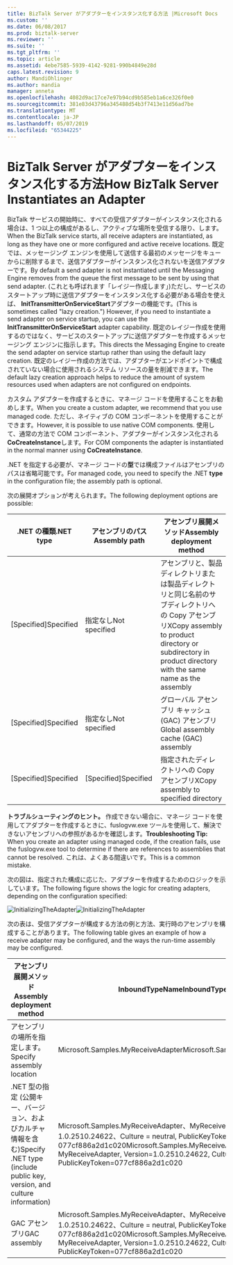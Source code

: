 ```yaml
---
title: BizTalk Server がアダプターをインスタンス化する方法 |Microsoft Docs
ms.custom: ''
ms.date: 06/08/2017
ms.prod: biztalk-server
ms.reviewer: ''
ms.suite: ''
ms.tgt_pltfrm: ''
ms.topic: article
ms.assetid: 4ebe7585-5939-4142-9281-990b4849e28d
caps.latest.revision: 9
author: MandiOhlinger
ms.author: mandia
manager: anneta
ms.openlocfilehash: 4082d9ac17ce7e97b94cd9b585eb1a6ce326f0e0
ms.sourcegitcommit: 381e83d43796a345488d54b3f7413e11d56ad7be
ms.translationtype: MT
ms.contentlocale: ja-JP
ms.lasthandoff: 05/07/2019
ms.locfileid: "65344225"
---
```

# <a name="how-biztalk-server-instantiates-an-adapter"></a><span data-ttu-id="ca8fe-102">BizTalk Server がアダプターをインスタンス化する方法</span><span class="sxs-lookup"><span data-stu-id="ca8fe-102">How BizTalk Server Instantiates an Adapter</span></span>
<span data-ttu-id="ca8fe-103">BizTalk サービスの開始時に、すべての受信アダプターがインスタンス化される場合は、1 つ以上の構成があるし、アクティブな場所を受信する限り、します。</span><span class="sxs-lookup"><span data-stu-id="ca8fe-103">When the BizTalk service starts, all receive adapters are instantiated, as long as they have one or more configured and active receive locations.</span></span> <span data-ttu-id="ca8fe-104">既定では、メッセージング エンジンを使用して送信する最初のメッセージをキューからに削除するまで、送信アダプターがインスタンス化されないを送信アダプターです。</span><span class="sxs-lookup"><span data-stu-id="ca8fe-104">By default a send adapter is not instantiated until the Messaging Engine removes from the queue the first message to be sent by using that send adapter.</span></span> <span data-ttu-id="ca8fe-105">(これとも呼ばれます「レイジー作成します」)ただし、サービスのスタートアップ時に送信アダプターをインスタンス化する必要がある場合を使えば、 **InitTransmitterOnServiceStart**アダプターの機能です。</span><span class="sxs-lookup"><span data-stu-id="ca8fe-105">(This is sometimes called "lazy creation.") However, if you need to instantiate a send adapter on service startup, you can use the **InitTransmitterOnServiceStart** adapter capability.</span></span> <span data-ttu-id="ca8fe-106">既定のレイジー作成を使用するのではなく、サービスのスタートアップに送信アダプターを作成するメッセージング エンジンに指示します。</span><span class="sxs-lookup"><span data-stu-id="ca8fe-106">This directs the Messaging Engine to create the send adapter on service startup rather than using the default lazy creation.</span></span> <span data-ttu-id="ca8fe-107">既定のレイジー作成の方法では、アダプターがエンドポイントで構成されていない場合に使用されるシステム リソースの量を削減できます。</span><span class="sxs-lookup"><span data-stu-id="ca8fe-107">The default lazy creation approach helps to reduce the amount of system resources used when adapters are not configured on endpoints.</span></span>  
  
 <span data-ttu-id="ca8fe-108">カスタム アダプターを作成するときに、マネージ コードを使用することをお勧めします。</span><span class="sxs-lookup"><span data-stu-id="ca8fe-108">When you create a custom adapter, we recommend that you use managed code.</span></span> <span data-ttu-id="ca8fe-109">ただし、ネイティブの COM コンポーネントを使用することができます。</span><span class="sxs-lookup"><span data-stu-id="ca8fe-109">However, it is possible to use native COM components.</span></span> <span data-ttu-id="ca8fe-110">使用して、通常の方法で COM コンポーネント、アダプターがインスタンス化される**CoCreateInstance**します。</span><span class="sxs-lookup"><span data-stu-id="ca8fe-110">For COM components the adapter is instantiated in the normal manner using **CoCreateInstance**.</span></span>  
  
 <span data-ttu-id="ca8fe-111">.NET を指定する必要が、マネージ コードの**型**では構成ファイルはアセンブリのパスは省略可能です。</span><span class="sxs-lookup"><span data-stu-id="ca8fe-111">For managed code, you need to specify the .NET **type** in the configuration file; the assembly path is optional.</span></span>  
  
 <span data-ttu-id="ca8fe-112">次の展開オプションが考えられます。</span><span class="sxs-lookup"><span data-stu-id="ca8fe-112">The following deployment options are possible:</span></span>  
  
|<span data-ttu-id="ca8fe-113">.NET の種類</span><span class="sxs-lookup"><span data-stu-id="ca8fe-113">.NET type</span></span>|<span data-ttu-id="ca8fe-114">アセンブリのパス</span><span class="sxs-lookup"><span data-stu-id="ca8fe-114">Assembly path</span></span>|<span data-ttu-id="ca8fe-115">アセンブリ展開メソッド</span><span class="sxs-lookup"><span data-stu-id="ca8fe-115">Assembly deployment method</span></span>|  
|---------------|-------------------|--------------------------------|  
|<span data-ttu-id="ca8fe-116">[Specified]</span><span class="sxs-lookup"><span data-stu-id="ca8fe-116">Specified</span></span>|<span data-ttu-id="ca8fe-117">指定なし</span><span class="sxs-lookup"><span data-stu-id="ca8fe-117">Not specified</span></span>|<span data-ttu-id="ca8fe-118">アセンブリと、製品ディレクトリまたは製品ディレクトリと同じ名前のサブディレクトリへの Copy アセンブリ</span><span class="sxs-lookup"><span data-stu-id="ca8fe-118">XCopy assembly to product directory or subdirectory in product directory with the same name as the assembly</span></span>|  
|<span data-ttu-id="ca8fe-119">[Specified]</span><span class="sxs-lookup"><span data-stu-id="ca8fe-119">Specified</span></span>|<span data-ttu-id="ca8fe-120">指定なし</span><span class="sxs-lookup"><span data-stu-id="ca8fe-120">Not specified</span></span>|<span data-ttu-id="ca8fe-121">グローバル アセンブリ キャッシュ (GAC) アセンブリ</span><span class="sxs-lookup"><span data-stu-id="ca8fe-121">Global assembly cache (GAC) assembly</span></span>|  
|<span data-ttu-id="ca8fe-122">[Specified]</span><span class="sxs-lookup"><span data-stu-id="ca8fe-122">Specified</span></span>|<span data-ttu-id="ca8fe-123">[Specified]</span><span class="sxs-lookup"><span data-stu-id="ca8fe-123">Specified</span></span>|<span data-ttu-id="ca8fe-124">指定されたディレクトリへの Copy アセンブリ</span><span class="sxs-lookup"><span data-stu-id="ca8fe-124">XCopy assembly to specified directory</span></span>|  
  
 <span data-ttu-id="ca8fe-125">**トラブルシューティングのヒント。** 作成できない場合に、マネージ コードを使用してアダプターを作成するときに、fuslogvw.exe ツールを使用して、解決できないアセンブリへの参照があるかを確認します。</span><span class="sxs-lookup"><span data-stu-id="ca8fe-125">**Troubleshooting Tip:** When you create an adapter using managed code, if the creation fails, use the fuslogvw.exe tool to determine if there are references to assemblies that cannot be resolved.</span></span> <span data-ttu-id="ca8fe-126">これは、よくある間違いです。</span><span class="sxs-lookup"><span data-stu-id="ca8fe-126">This is a common mistake.</span></span>  
  
 <span data-ttu-id="ca8fe-127">次の図は、指定された構成に応じた、アダプターを作成するためのロジックを示しています。</span><span class="sxs-lookup"><span data-stu-id="ca8fe-127">The following figure shows the logic for creating adapters, depending on the configuration specified:</span></span>  
  
 <span data-ttu-id="ca8fe-128">![](../core/media/initializingtheadapter.gif "InitializingTheAdapter")</span><span class="sxs-lookup"><span data-stu-id="ca8fe-128">![](../core/media/initializingtheadapter.gif "InitializingTheAdapter")</span></span>  
  
 <span data-ttu-id="ca8fe-129">次の表は、受信アダプターが構成する方法の例と方法、実行時のアセンブリを構成することがあります。</span><span class="sxs-lookup"><span data-stu-id="ca8fe-129">The following table gives an example of how a receive adapter may be configured, and the ways the run-time assembly may be configured.</span></span>  
  
|<span data-ttu-id="ca8fe-130">アセンブリ展開メソッド</span><span class="sxs-lookup"><span data-stu-id="ca8fe-130">Assembly deployment method</span></span>|<span data-ttu-id="ca8fe-131">InboundTypeName</span><span class="sxs-lookup"><span data-stu-id="ca8fe-131">InboundTypeName</span></span>|<span data-ttu-id="ca8fe-132">InboundAssemblyPath</span><span class="sxs-lookup"><span data-stu-id="ca8fe-132">InboundAssemblyPath</span></span>|  
|--------------------------------|---------------------|-------------------------|  
|<span data-ttu-id="ca8fe-133">アセンブリの場所を指定します。</span><span class="sxs-lookup"><span data-stu-id="ca8fe-133">Specify assembly location</span></span>|<span data-ttu-id="ca8fe-134">Microsoft.Samples.MyReceiveAdapter</span><span class="sxs-lookup"><span data-stu-id="ca8fe-134">Microsoft.Samples.MyReceiveAdapter</span></span>|<span data-ttu-id="ca8fe-135">C:\MyAdapter\MyAdapter.dll</span><span class="sxs-lookup"><span data-stu-id="ca8fe-135">C:\MyAdapter\MyAdapter.dll</span></span>|  
|<span data-ttu-id="ca8fe-136">.NET 型の指定 (公開キー、バージョン、およびカルチャ情報を含む)</span><span class="sxs-lookup"><span data-stu-id="ca8fe-136">Specify .NET type (include public key, version, and culture information)</span></span>|<span data-ttu-id="ca8fe-137">Microsoft.Samples.MyReceiveAdapter、MyReceiveAdapter、バージョン = 1.0.2510.24622、Culture = neutral, PublicKeyToken = 077cf886a2d1c020</span><span class="sxs-lookup"><span data-stu-id="ca8fe-137">Microsoft.Samples.MyReceiveAdapter, MyReceiveAdapter, Version=1.0.2510.24622, Culture=neutral, PublicKeyToken=077cf886a2d1c020</span></span>|<span data-ttu-id="ca8fe-138">なし</span><span class="sxs-lookup"><span data-stu-id="ca8fe-138">N/A</span></span>|  
|<span data-ttu-id="ca8fe-139">GAC アセンブリ</span><span class="sxs-lookup"><span data-stu-id="ca8fe-139">GAC assembly</span></span>|<span data-ttu-id="ca8fe-140">Microsoft.Samples.MyReceiveAdapter、MyReceiveAdapter、バージョン = 1.0.2510.24622、Culture = neutral, PublicKeyToken = 077cf886a2d1c020</span><span class="sxs-lookup"><span data-stu-id="ca8fe-140">Microsoft.Samples.MyReceiveAdapter, MyReceiveAdapter, Version=1.0.2510.24622, Culture=neutral, PublicKeyToken=077cf886a2d1c020</span></span>|<span data-ttu-id="ca8fe-141">なし</span><span class="sxs-lookup"><span data-stu-id="ca8fe-141">N/A</span></span>|